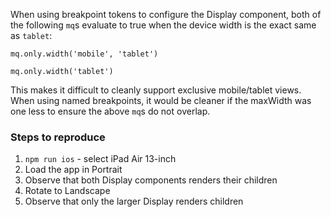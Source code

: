 When using breakpoint tokens to configure the Display component, both of the following `mq`s evaluate to true when the device width is the exact same as `tablet`:

`mq.only.width('mobile', 'tablet')`

`mq.only.width('tablet')`

 This makes it difficult to cleanly support exclusive mobile/tablet views. When using named breakpoints, it would be cleaner if the maxWidth was one less to ensure the above `mq`s do not overlap.

### Steps to reproduce
1. `npm run ios` - select iPad Air 13-inch
2. Load the app in Portrait
3. Observe that both Display components renders their children
4. Rotate to Landscape
5. Observe that only the larger Display renders children

